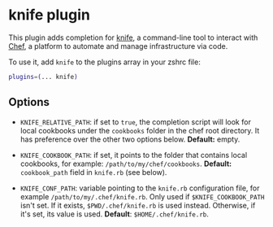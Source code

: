 # knife plugin

This plugin adds completion for [knife](https://docs.chef.io/knife.html), a command-line tool
to interact with [Chef](https://chef.io), a platform to automate and manage infrastructure via
code.

To use it, add `knife` to the plugins array in your zshrc file:

```zsh
plugins=(... knife)
```

## Options

- `KNIFE_RELATIVE_PATH`: if set to `true`, the completion script will look for local cookbooks
  under the `cookbooks` folder in the chef root directory. It has preference over the other two
  options below. **Default:** empty.

- `KNIFE_COOKBOOK_PATH`: if set, it points to the folder that contains local cookbooks, for
   example: `/path/to/my/chef/cookbooks`. **Default:** `cookbook_path` field in `knife.rb`
   (see below).

- `KNIFE_CONF_PATH`: variable pointing to the `knife.rb` configuration file, for example
  `/path/to/my/.chef/knife.rb`. Only used if `$KNIFE_COOKBOOK_PATH` isn't set. If it exists,
  `$PWD/.chef/knife.rb` is used instead. Otherwise, if it's set, its value is used.
  **Default**: `$HOME/.chef/knife.rb`.
